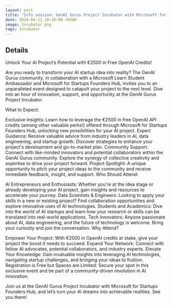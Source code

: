 ```yaml
---
layout: post
title: "Info session: GenAI Gurus Project Incubator with Microsoft for Startups Founders Hub"
date: 2024-04-21 18:30:00 +0300
image: Incubator.png
tags: Incubator
---
```

## Details
Unlock Your AI Project’s Potential with €2500 in Free OpenAI Credits!

Are you ready to transform your AI startup idea into reality? The GenAI Gurus community, in collaboration with a Microsoft Learn Student Ambassador and Microsoft for Startups Founders Hub, invites you to an unparalleled event designed to catapult your project to the next level. Dive into an hour of innovation, support, and opportunity at the GenAI Gurus Project Incubator.

What to Expect:

Exclusive Insights: Learn how to leverage the €2500 in free OpenAI API credits (among other valuable perks!) offered through Microsoft for Startups Founders Hub, unlocking new possibilities for your AI project.
Expert Guidance: Receive valuable advice from industry leaders in AI, data engineering, and startup growth. Discover strategies to enhance your project's development and go-to-market plan.
Community Support: Connect with like-minded innovators and potential collaborators within the GenAI Gurus community. Explore the synergy of collective creativity and expertise to drive your project forward.
Project Spotlight: A unique opportunity to pitch your project ideas to the community and receive immediate feedback, insight, and support.
Who Should Attend:

AI Entrepreneurs and Enthusiasts: Whether you're at the idea stage or already developing your AI project, gain insights and resources to accelerate your journey.
Data Scientists & Engineers: Looking to apply your skills in a new or existing project? Find collaboration opportunities and explore innovative uses of AI technologies.
Students and Academics: Dive into the world of AI startups and learn how your research or skills can be translated into real-world applications.
Tech Innovators: Anyone passionate about AI, data engineering, and the future of technology is welcome. Bring your curiosity and join the conversation.
Why Attend?

Empower Your Project: With €2500 in OpenAI credits at stake, give your project the boost it needs to succeed.
Expand Your Network: Connect with fellow AI advocates, potential collaborators, and industry experts.
Elevate Your Knowledge: Gain invaluable insights into leveraging AI technologies, navigating startup challenges, and bringing your ideas to fruition.
Registration is Free but Spaces are Limited:
Secure your spot in this exclusive event and be part of a community-driven revolution in AI innovation.

Join us at the GenAI Gurus Project Incubator with Microsoft for Startups Founders Hub, and let’s turn your AI dreams into achievable realities. See you there!
